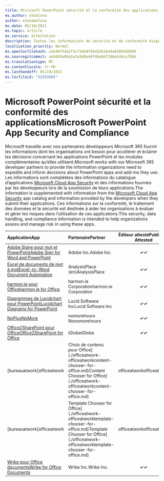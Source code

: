 ```yaml
---
title: Microsoft PowerPoint sécurité et la conformité des applications - Toutes les applications
ms.author: elmalova
author: elenamalova
ms.date: 05/18/2021
ms.topic: article
ms.service: attestation
description: Toutes les informations de sécurité et de conformité disponibles pour toutes les applications microsoft PowerPoint applications.
localization_priority: Normal
ms.openlocfilehash: a1b40754a2f3cf24e8fd5eb2b18a9a61003dd994
ms.sourcegitcommit: a44420a99a1a3a9d0e49f4be66f266e2d4ca7bbb
ms.translationtype: MT
ms.contentlocale: fr-FR
ms.lasthandoff: 05/19/2021
ms.locfileid: "52553565"
---
```

# <a name="microsoft-powerpoint-app-security-and-compliance"></a><span data-ttu-id="0246b-103">Microsoft PowerPoint sécurité et la conformité des applications</span><span class="sxs-lookup"><span data-stu-id="0246b-103">Microsoft PowerPoint App Security and Compliance</span></span>

<span data-ttu-id="0246b-104">Microsoft travaille avec nos partenaires développeurs Microsoft 365 fournir les informations dont les organisations ont besoin pour accélérer et éclairer les décisions concernant les applications PowerPoint et les modules complémentaires qu’elles utilisent.</span><span class="sxs-lookup"><span data-stu-id="0246b-104">Microsoft works with our Microsoft 365 developer partners to provide the information organizations need to expedite and inform decisions about PowerPoint apps and add-ins they use.</span></span> <span data-ttu-id="0246b-105">Les informations sont complétées des informations du catalogue d’applications [Microsoft Cloud App Security](https://www.microsoft.com/en-us/enterprise-mobility-security/cloud-app-security) et des informations fournies par les développeurs lors de la soumission de leurs applications.</span><span class="sxs-lookup"><span data-stu-id="0246b-105">The information is supplemented with information from the [Microsoft Cloud App Security](https://www.microsoft.com/en-us/enterprise-mobility-security/cloud-app-security) app catalog and information provided by the developers when they submit their applications.</span></span> <span data-ttu-id="0246b-106">Ces informations sur la conformité, le traitement des données et la sécurité est destinée à aider les organisations à évaluer et gérer les risques dans l’utilisation de ces applications.</span><span class="sxs-lookup"><span data-stu-id="0246b-106">This security, data handling, and compliance information is intended to help organizations assess and manage risk in using these apps.</span></span>

| <span data-ttu-id="0246b-107">**Application**</span><span class="sxs-lookup"><span data-stu-id="0246b-107">**App**</span></span> | <span data-ttu-id="0246b-108">**Partenaire**</span><span class="sxs-lookup"><span data-stu-id="0246b-108">**Partner**</span></span> | <span data-ttu-id="0246b-109">**Éditeur attesté**</span><span class="sxs-lookup"><span data-stu-id="0246b-109">**Publisher Attested**</span></span> | <span data-ttu-id="0246b-110">**Certifié**</span><span class="sxs-lookup"><span data-stu-id="0246b-110">**Certified**</span></span> |
|:--------|:------------|:----------------------:|:-------------:|
| [<span data-ttu-id="0246b-111">Adobe Signe pour mot et PowerPoint</span><span class="sxs-lookup"><span data-stu-id="0246b-111">Adobe Sign for Word and PowerPoint</span></span>](./adobe-inc-sign-for-word-and-powerpoint.md) | <span data-ttu-id="0246b-112">Adobe Inc.</span><span class="sxs-lookup"><span data-stu-id="0246b-112">Adobe Inc.</span></span> | <span data-ttu-id="0246b-113">**✓**</span><span class="sxs-lookup"><span data-stu-id="0246b-113">**✓**</span></span> | <img alt="Certified application badge" src="../media/certified-badge.png" height="25" width="25" /> |
| [<span data-ttu-id="0246b-114">Excel de documents de mot à mot</span><span class="sxs-lookup"><span data-stu-id="0246b-114">Excel-to-Word Document Automation</span></span>](./analysisplace-excel-to-word-document-automation.md) | <span data-ttu-id="0246b-115">AnalysisPlace (en)</span><span class="sxs-lookup"><span data-stu-id="0246b-115">AnalysisPlace</span></span> | <span data-ttu-id="0246b-116">**✓**</span><span class="sxs-lookup"><span data-stu-id="0246b-116">**✓**</span></span> |  |
| [<span data-ttu-id="0246b-117">harmon.ie pour Office</span><span class="sxs-lookup"><span data-stu-id="0246b-117">harmon.ie for Office</span></span>](./harmonie-corporation-for-office.md) | <span data-ttu-id="0246b-118">harmon.ie Corporation</span><span class="sxs-lookup"><span data-stu-id="0246b-118">harmon.ie Corporation</span></span> | <span data-ttu-id="0246b-119">**✓**</span><span class="sxs-lookup"><span data-stu-id="0246b-119">**✓**</span></span> |  |
| [<span data-ttu-id="0246b-120">Diagrammes de Lucidchart pour PowerPoint</span><span class="sxs-lookup"><span data-stu-id="0246b-120">Lucidchart Diagrams for PowerPoint</span></span>](./lucid-software-inc-lucidchart-diagrams-for-powerpoint.md) | <span data-ttu-id="0246b-121">Lucid Software Inc</span><span class="sxs-lookup"><span data-stu-id="0246b-121">Lucid Software Inc</span></span> | <span data-ttu-id="0246b-122">**✓**</span><span class="sxs-lookup"><span data-stu-id="0246b-122">**✓**</span></span> |  |
| [<span data-ttu-id="0246b-123">NoPlus</span><span class="sxs-lookup"><span data-stu-id="0246b-123">NoMore</span></span>](./nomorehours-nomore.md) | <span data-ttu-id="0246b-124">nomorehours No</span><span class="sxs-lookup"><span data-stu-id="0246b-124">nomorehours</span></span> | <span data-ttu-id="0246b-125">**✓**</span><span class="sxs-lookup"><span data-stu-id="0246b-125">**✓**</span></span> |  |
| [<span data-ttu-id="0246b-126">Office2SharePoint pour Office</span><span class="sxs-lookup"><span data-stu-id="0246b-126">Office2SharePoint for Office</span></span>](./iglobe-office2sharepoint-for-office.md) | <span data-ttu-id="0246b-127">iGlobe</span><span class="sxs-lookup"><span data-stu-id="0246b-127">iGlobe</span></span> | <span data-ttu-id="0246b-128">**✓**</span><span class="sxs-lookup"><span data-stu-id="0246b-128">**✓**</span></span> | <img alt="Certified application badge" src="../media/certified-badge.png" height="25" width="25" /> |
| <span data-ttu-id="0246b-129">[bureauatwork</span><span class="sxs-lookup"><span data-stu-id="0246b-129">[officeatwork</span></span> | <span data-ttu-id="0246b-130">Choix de contenu pour Office](./officeatwork-officeatworkcontent-chooser-for-office.md)</span><span class="sxs-lookup"><span data-stu-id="0246b-130">Content Chooser for Office](./officeatwork-officeatworkcontent-chooser-for-office.md)</span></span> | <span data-ttu-id="0246b-131">officeatwork</span><span class="sxs-lookup"><span data-stu-id="0246b-131">officeatwork</span></span> | <span data-ttu-id="0246b-132">**✓**</span><span class="sxs-lookup"><span data-stu-id="0246b-132">**✓**</span></span> | <img alt="Certified application badge" src="../media/certified-badge.png" height="25" width="25" /> |
| <span data-ttu-id="0246b-133">[bureauatwork</span><span class="sxs-lookup"><span data-stu-id="0246b-133">[officeatwork</span></span> | <span data-ttu-id="0246b-134">Template Chooser for Office](./officeatwork-officeatworktemplate-chooser-for-office.md)</span><span class="sxs-lookup"><span data-stu-id="0246b-134">Template Chooser for Office](./officeatwork-officeatworktemplate-chooser-for-office.md)</span></span> | <span data-ttu-id="0246b-135">officeatwork</span><span class="sxs-lookup"><span data-stu-id="0246b-135">officeatwork</span></span> | <span data-ttu-id="0246b-136">**✓**</span><span class="sxs-lookup"><span data-stu-id="0246b-136">**✓**</span></span> | <img alt="Certified application badge" src="../media/certified-badge.png" height="25" width="25" /> |
| [<span data-ttu-id="0246b-137">Wrike pour Office documents</span><span class="sxs-lookup"><span data-stu-id="0246b-137">Wrike for Office Documents</span></span>](./wrike-inc-for-office-documents.md) | <span data-ttu-id="0246b-138">Wrike Inc.</span><span class="sxs-lookup"><span data-stu-id="0246b-138">Wrike Inc.</span></span> | <span data-ttu-id="0246b-139">**✓**</span><span class="sxs-lookup"><span data-stu-id="0246b-139">**✓**</span></span> | <img alt="Certified application badge" src="../media/certified-badge.png" height="25" width="25" /> |
